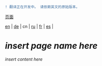 ```diff
! 翻译正在开发中。 请依赖英文的原始版本。
```

[页面](https://github.com/syncloud/docs/blob/master/cn/index.md#页面)

[en](https://github.com/syncloud/platform/wiki/Managed-domain) | 
[de](https://github.com/syncloud/docs/blob/master/de/content/Managed-domain.md) | 
cn | 
[ru](https://github.com/syncloud/docs/blob/master/ru/content/Managed-domain.md) | 
[fr](https://github.com/syncloud/docs/blob/master/fr/content/Managed-domain.md) | 
[es](https://github.com/syncloud/docs/blob/master/es/content/Managed-domain.md) | 

# *insert page name here*

*insert content here*
